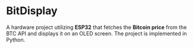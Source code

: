 # BitDisplay
A hardware project utilizing **ESP32** that fetches the **Bitcoin price** from the BTC API and displays it on an OLED screen. The project is implemented in Python.
